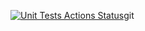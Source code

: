 [![Unit Tests Actions Status](https://github.com/DauRR/bdt/workflows/CI_workflow/badge.svg)](https://github.com/DauRR/bdt/actions)git